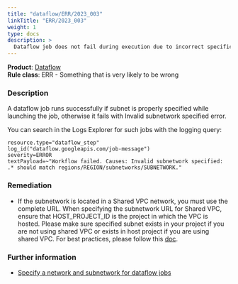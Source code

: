 ```yaml
---
title: "dataflow/ERR/2023_003"
linkTitle: "ERR/2023_003"
weight: 1
type: docs
description: >
  Dataflow job does not fail during execution due to incorrect specification of subnet
---
```


**Product**: [Dataflow](https://cloud.google.com/dataflow)\
**Rule class**: ERR - Something that is very likely to be wrong

### Description

A dataflow job runs successfully if subnet is properly specified while launching the job,
otherwise it fails with Invalid subnetwork specified error.

You can search in the Logs Explorer for such jobs with the logging query:
```
resource.type="dataflow_step"
log_id("dataflow.googleapis.com/job-message")
severity=ERROR
textPayload=~"Workflow failed. Causes: Invalid subnetwork specified: .* should match regions/REGION/subnetworks/SUBNETWORK."
```

### Remediation
- If the subnetwork is located in a Shared VPC network, you must use the complete URL. When specifying the subnetwork URL for Shared VPC, ensure that HOST_PROJECT_ID is the project in which the VPC is hosted. Please make sure specified subnet exists in your project if you are not using shared VPC or exists in host project if you are using shared VPC. For best practices, please follow this [doc](https://cloud.google.com/dataflow/docs/guides/specifying-networks).

### Further information

- [Specify a network and subnetwork for dataflow jobs](https://cloud.google.com/dataflow/docs/guides/specifying-networks)

